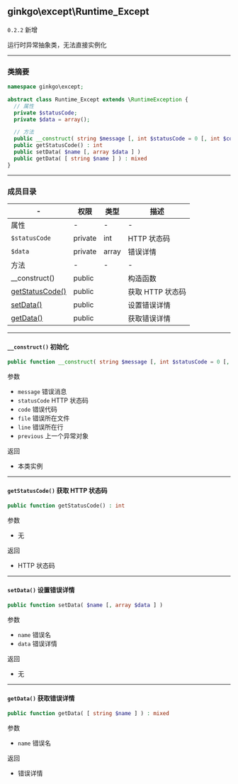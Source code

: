 ## ginkgo\except\Runtime_Except

`0.2.2` 新增

运行时异常抽象类，无法直接实例化

----------

### 类摘要

```php
namespace ginkgo\except;

abstract class Runtime_Except extends \RuntimeException {
  // 属性
  private $statusCode;
  private $data = array();

  // 方法
  public __construct( string $message [, int $statusCode = 0 [, int $code = 0 [, string $file [, int $line [, object \Exception $previous = null ]]]]] ) : object
  public getStatusCode() : int
  public setData( $name [, array $data ] )
  public getData( [ string $name ] ) : mixed
}
```

----------

### 成员目录

| - | 权限 | 类型 | 描述 |
| - | - | - | - |
| 属性 | - | - | - |
| `$statusCode` | private | int | HTTP 状态码 |
| `$data` | private | array | 错误详情 |
| 方法 | - | - | - |
| __construct() | public | | 构造函数 |
| [getStatusCode()](#getStatusCode()) | public | | 获取 HTTP 状态码 |
| [setData()](#setData()) | public | | 设置错误详情 |
| [getData()](#getData()) | public | | 获取错误详情 |

----------

<span id="__construct()"></span>

#### `__construct()` 初始化

``` php
public function __construct( string $message [, int $statusCode = 0 [, int $code = 0 [, string $file [, int $line [, object \Exception $previous = null ]]]]] ) : object
```

参数

* `message` 错误消息
* `statusCode` HTTP 状态码
* `code` 错误代码
* `file` 错误所在文件
* `line` 错误所在行
* `previous` 上一个异常对象

返回

* 本类实例

----------

<span id="getStatusCode()"></span>

#### `getStatusCode()` 获取 HTTP 状态码

``` php
public function getStatusCode() : int
```

参数

* 无

返回

* HTTP 状态码

----------

<span id="setData()"></span>

#### `setData()` 设置错误详情

``` php
public function setData( $name [, array $data ] )
```

参数

* `name` 错误名
* `data` 错误详情

返回

* 无

----------

<span id="getData()"></span>

#### `getData()` 获取错误详情

``` php
public function getData( [ string $name ] ) : mixed
```

参数

* `name` 错误名

返回

* 错误详情
